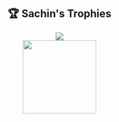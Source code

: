 <div width="100%" align="center">
  <h2>🏆 Sachin's Trophies</h2>
  <img src="https://github-profile-trophy.vercel.app/?username=SachinAkash01&theme=radical&no-frame=false&no-bg=true&margin-w=4" />
</div>

<div width="100%" align="center">
  <a href="https://www.buymeacoffee.com/sachinakash"><img src="https://cdn.buymeacoffee.com/buttons/v2/default-yellow.png" width="150" /></a> 
</div>
